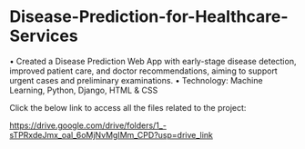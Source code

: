 # Disease-Prediction-for-Healthcare-Services
• Created a Disease Prediction Web App with early-stage disease detection, improved patient care, and doctor recommendations, aiming to support urgent cases and preliminary examinations. • Technology: Machine Learning, Python, Django, HTML &amp; CSS


Click the below link to access all the files related to the project:


https://drive.google.com/drive/folders/1_-sTPRxdeJmx_oal_6oMjNvMgIMm_CPD?usp=drive_link
